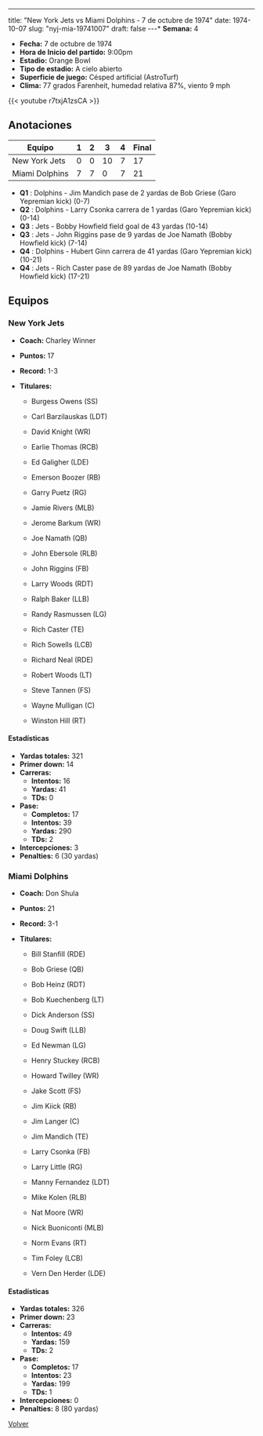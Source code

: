 ---
title: "New York Jets vs Miami Dolphins - 7 de octubre de 1974"
date: 1974-10-07
slug: "nyj-mia-19741007"
draft: false
---* **Semana:** 4
* **Fecha:** 7 de octubre de 1974
* **Hora de Inicio del partido:** 9:00pm
* **Estadio:** Orange Bowl
* **Tipo de estadio:** A cielo abierto
* **Superficie de juego:** Césped artificial (AstroTurf)
* **Clima:** 77 grados Farenheit, humedad relativa 87%, viento 9 mph

{{< youtube r7txjA1zsCA >}}


## Anotaciones
| Equipo | 1 | 2 | 3 | 4 | Final |
|--------|---|---|---|---|-------|
| New York Jets  | 0 | 0 | 10 | 7  | 17 |
| Miami Dolphins  | 7 | 7 | 0 | 7  | 21 |
* **Q1** : Dolphins - Jim Mandich pase de 2 yardas de Bob Griese (Garo Yepremian kick) (0-7)
* **Q2** : Dolphins - Larry Csonka carrera de 1 yardas (Garo Yepremian kick) (0-14)
* **Q3** : Jets - Bobby Howfield field goal de 43 yardas (10-14)
* **Q3** : Jets - John Riggins pase de 9 yardas de Joe Namath (Bobby Howfield kick) (7-14)
* **Q4** : Dolphins - Hubert Ginn carrera de 41 yardas (Garo Yepremian kick) (10-21)
* **Q4** : Jets - Rich Caster pase de 89 yardas de Joe Namath (Bobby Howfield kick) (17-21)


## Equipos


### New York Jets
* **Coach:** Charley Winner
* **Puntos:** 17
* **Record:** 1-3
* **Titulares:** 

  * Burgess Owens (SS) 

  * Carl Barzilauskas (LDT) 

  * David Knight (WR) 

  * Earlie Thomas (RCB) 

  * Ed Galigher (LDE) 

  * Emerson Boozer (RB) 

  * Garry Puetz (RG) 

  * Jamie Rivers (MLB) 

  * Jerome Barkum (WR) 

  * Joe Namath (QB) 

  * John Ebersole (RLB) 

  * John Riggins (FB) 

  * Larry Woods (RDT) 

  * Ralph Baker (LLB) 

  * Randy Rasmussen (LG) 

  * Rich Caster (TE) 

  * Rich Sowells (LCB) 

  * Richard Neal (RDE) 

  * Robert Woods (LT) 

  * Steve Tannen (FS) 

  * Wayne Mulligan (C) 

  * Winston Hill (RT) 

#### Estadísticas
* **Yardas totales:** 321
* **Primer down:** 14
* **Carreras:**
  * **Intentos:** 16
  * **Yardas:** 41
  * **TDs:** 0
* **Pase:**
  * **Completos:** 17
  * **Intentos:** 39
  * **Yardas:** 290
  * **TDs:** 2
* **Intercepciones:** 3
* **Penalties:** 6 (30 yardas)

### Miami Dolphins
* **Coach:** Don Shula
* **Puntos:** 21
* **Record:** 3-1
* **Titulares:** 

  * Bill Stanfill (RDE) 

  * Bob Griese (QB) 

  * Bob Heinz (RDT) 

  * Bob Kuechenberg (LT) 

  * Dick Anderson (SS) 

  * Doug Swift (LLB) 

  * Ed Newman (LG) 

  * Henry Stuckey (RCB) 

  * Howard Twilley (WR) 

  * Jake Scott (FS) 

  * Jim Kiick (RB) 

  * Jim Langer (C) 

  * Jim Mandich (TE) 

  * Larry Csonka (FB) 

  * Larry Little (RG) 

  * Manny Fernandez (LDT) 

  * Mike Kolen (RLB) 

  * Nat Moore (WR) 

  * Nick Buoniconti (MLB) 

  * Norm Evans (RT) 

  * Tim Foley (LCB) 

  * Vern Den Herder (LDE) 

#### Estadísticas
* **Yardas totales:** 326
* **Primer down:** 23
* **Carreras:**
  * **Intentos:** 49
  * **Yardas:** 159
  * **TDs:** 2
* **Pase:**
  * **Completos:** 17
  * **Intentos:** 23
  * **Yardas:** 199
  * **TDs:** 1
* **Intercepciones:** 0
* **Penalties:** 8 (80 yardas)


[Volver](/historia/1974)
